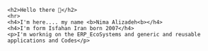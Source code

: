    <h2>Hello there 👋</h2>
    <hr>
    <h4>I'm here.... my name <b>Nima Alizadeh<b></h4>
    <h4>I'm form Isfahan Iran born 2007</h4>
    <p>I'm worknig on the ERP_EcoSystems and generic and reusable applications and Codes</p>
